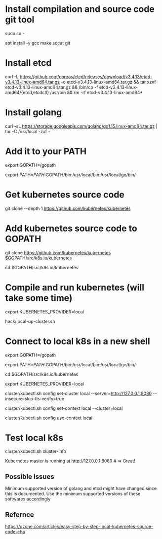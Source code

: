 # Install compilation and source code git tool
sudo su - 

apt install -y gcc make socat git

# Install etcd
curl -L https://github.com/coreos/etcd/releases/download/v3.4.13/etcd-v3.4.13-linux-amd64.tar.gz -o etcd-v3.4.13-linux-amd64.tar.gz && tar xzvf etcd-v3.4.13-linux-amd64.tar.gz && /bin/cp -f etcd-v3.4.13-linux-amd64/{etcd,etcdctl} /usr/bin &amp;&amp; rm -rf etcd-v3.4.13-linux-amd64*

# Install golang
curl -sL https://storage.googleapis.com/golang/go1.15.linux-amd64.tar.gz | tar -C /usr/local -zxf -

# Add it to your PATH
export GOPATH=/gopath

export PATH=$PATH:$GOPATH/bin:/usr/local/bin:/usr/local/go/bin/

# Get kubernetes source code
git clone --depth 1 https://github.com/kubernetes/kubernetes

# Add kubernetes source code to GOPATH
git clone https://github.com/kubernetes/kubernetes $GOPATH/src/k8s.io/kubernetes

cd $GOPATH/src/k8s.io/kubernetes

# Compile and run kubernetes (will take some time)
export KUBERNETES_PROVIDER=local

hack/local-up-cluster.sh

# Connect to local k8s in a new shell
export GOPATH=/gopath

export PATH=$PATH:$GOPATH/bin:/usr/local/bin:/usr/local/go/bin/

cd $GOPATH/src/k8s.io/kubernetes

export KUBERNETES_PROVIDER=local

cluster/kubectl.sh config set-cluster local --server=http://127.0.0.1:8080 --insecure-skip-tls-verify=true

cluster/kubectl.sh config set-context local --cluster=local

cluster/kubectl.sh config use-context local


# Test local k8s
cluster/kubectl.sh cluster-info

Kubernetes master is running at http://127.0.0.1:8080 # =&gt; Great!


## Possible Issues

Minimum supported version of golang and etcd might have changed since this is documented. Use the minimum supported versions of these softwares accordingly


## Refernce

https://dzone.com/articles/easy-step-by-step-local-kubernetes-source-code-cha



